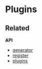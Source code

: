 # Plugins

## Related

**API**

* [generator](generator.md)
* [register](register.md)
* [plugins](plugins.md)
